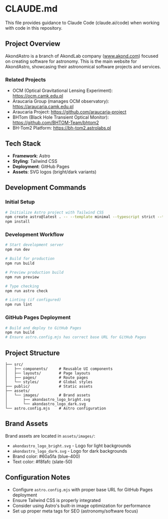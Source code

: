 # CLAUDE.md

This file provides guidance to Claude Code (claude.ai/code) when working with code in this repository.

## Project Overview

AkondAstro is a branch of AkondLab company (www.akond.com) focused on creating software for astronomy. This is the main website for AkondAstro, showcasing their astronomical software projects and services.

### Related Projects
- OCM (Optical Gravitational Lensing Experiment): https://ocm.camk.edu.pl
- Araucaria Group (manages OCM observatory): https://araucaria.camk.edu.pl  
- Araucaria Project: https://github.com/araucaria-project
- BHTom (Black Hole Transient Optical Monitor): https://github.com/BHTOM-Team/bhtom2
- BH-Tom2 Platform: https://bh-tom2.astrolabs.pl

## Tech Stack

- **Framework**: Astro
- **Styling**: Tailwind CSS
- **Deployment**: GitHub Pages
- **Assets**: SVG logos (bright/dark variants)

## Development Commands

### Initial Setup
```bash
# Initialize Astro project with Tailwind CSS
npm create astro@latest . -- --template minimal --typescript strict --tailwind
npm install
```

### Development Workflow
```bash
# Start development server
npm run dev

# Build for production
npm run build

# Preview production build
npm run preview

# Type checking
npm run astro check

# Linting (if configured)
npm run lint
```

### GitHub Pages Deployment
```bash
# Build and deploy to GitHub Pages
npm run build
# Ensure astro.config.mjs has correct base URL for GitHub Pages
```

## Project Structure

```
├── src/
│   ├── components/     # Reusable UI components
│   ├── layouts/        # Page layouts
│   ├── pages/          # Route pages
│   └── styles/         # Global styles
├── public/             # Static assets
├── assets/
│   └── images/         # Brand assets
│       ├── akondastro_logo_bright.svg
│       └── akondastro_logo_dark.svg
└── astro.config.mjs    # Astro configuration
```

## Brand Assets

Brand assets are located in `assets/images/`:
- `akondastro_logo_bright.svg` - Logo for light backgrounds  
- `akondastro_logo_dark.svg` - Logo for dark backgrounds
- Brand color: #60a5fa (blue-400)
- Text color: #f8fafc (slate-50)

## Configuration Notes

- Configure `astro.config.mjs` with proper base URL for GitHub Pages deployment
- Ensure Tailwind CSS is properly integrated
- Consider using Astro's built-in image optimization for performance
- Set up proper meta tags for SEO (astronomy/software focus)